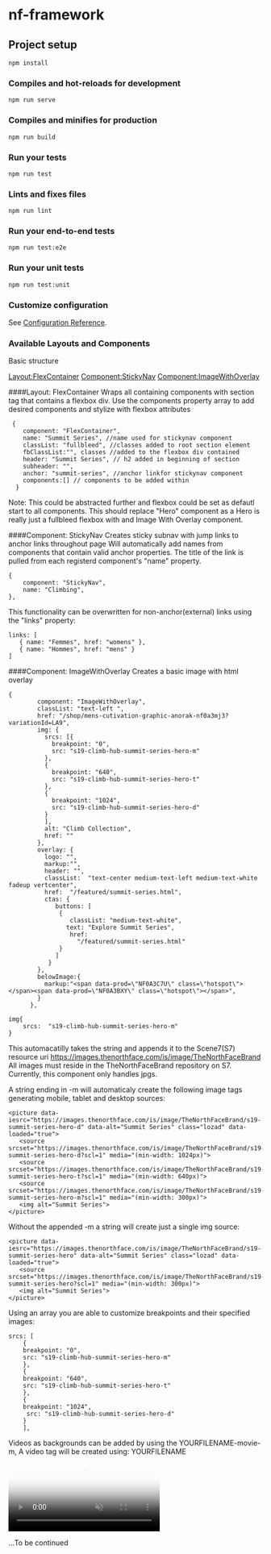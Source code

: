 
# nf-framework

## Project setup
```
npm install
```

### Compiles and hot-reloads for development
```
npm run serve
```

### Compiles and minifies for production
```
npm run build
```

### Run your tests
```
npm run test
```

### Lints and fixes files
```
npm run lint
```

### Run your end-to-end tests
```
npm run test:e2e
```

### Run your unit tests
```
npm run test:unit
```

### Customize configuration
See [Configuration Reference](https://cli.vuejs.org/config/).



### Available Layouts and Components 

Basic structure

[Layout:FlexContainer](#flexcontainer)
[Component:StickyNav](#stickynav)
[Component:ImageWithOverlay](#imagewithoverlay)

####Layout: FlexContainer
Wraps all containing components with section tag that contains a flexbox div.
Use the components property array to add desired components and stylize with flexbox attributes
```
 {
    component: "FlexContainer", 
    name: "Summit Series", //name used for stickynav component
    classList: "fullbleed", //classes added to root section element
    fbClassList:"", classes //added to the flexbox div contained
    header: "Summit Series", // h2 added in beginning of section
    subheader: "",
    anchor: "summit-series", //anchor linkfor stickynav component
    components:[] // components to be added within
  }
```
Note: This could be abstracted further and flexbox could be set as defautl start to all components. 
This should replace "Hero" component as a Hero is really just a fullbleed flexbox with  and Image With Overlay component.

####Component: StickyNav
Creates sticky subnav with jump links to anchor links throughout page
Will automatically add names from components that contain valid anchor properties.
The title of the link is pulled from each registerd component's "name" property.
```
{
    component: "StickyNav",
    name: "Climbing",
},
```

This functionality can be overwritten for non-anchor(external) links using the "links" property:
```
links: [
   { name: "Femmes", href: "womens" },
   { name: "Hommes", href: "mens" }
]
```

####Component: ImageWithOverlay
Creates a basic image with html overlay
```
{
        component: "ImageWithOverlay",
        classList: "text-left ",
        href: "/shop/mens-cutivation-graphic-anorak-nf0a3mj3?variationId=LA9", 
        img: {
          srcs: [{
            breakpoint: "0",
            src: "s19-climb-hub-summit-series-hero-m"
          },
          {
            breakpoint: "640",
            src: "s19-climb-hub-summit-series-hero-t"
          },
          {
            breakpoint: "1024",
            src: "s19-climb-hub-summit-series-hero-d"
          }
          ],
          alt: "Climb Collection",
          href: ""
        },
        overlay: {
          logo: "",
          markup:"",
          header: "",
          classList:  "text-center medium-text-left medium-text-white fadeup vertcenter",
          href:  "/featured/summit-series.html",
          ctas: {
             buttons: [
              {
                 classList: "medium-text-white",
                text: "Explore Summit Series",
                 href:
                   "/featured/summit-series.html"
              }
             ]
           }
        },
        belowImage:{
          markup:"<span data-prod=\"NF0A3C7U\" class=\"hotspot\"></span><span data-prod=\"NF0A3BXY\" class=\"hotspot\"></span>",
        }
      },
```
```
img{
    srcs:  "s19-climb-hub-summit-series-hero-m"
}
```
This automacatilly takes the string and appends it to the Scene7(S7) resource uri
https://images.thenorthface.com/is/image/TheNorthFaceBrand
All images must reside in the TheNorthFaceBrand repository  on S7. 
Currently, this component only handles jpgs.

A string  ending in -m will automaticaly create the following image tags generating mobile, tablet and desktop sources:
```
<picture data-iesrc="https://images.thenorthface.com/is/image/TheNorthFaceBrand/s19-summit-series-hero-d" data-alt="Summit Series" class="lozad" data-loaded="true">
   <source srcset="https://images.thenorthface.com/is/image/TheNorthFaceBrand/s19-summit-series-hero-d?scl=1" media="(min-width: 1024px)">
   <source srcset="https://images.thenorthface.com/is/image/TheNorthFaceBrand/s19-summit-series-hero-t?scl=1" media="(min-width: 640px)">
   <source srcset="https://images.thenorthface.com/is/image/TheNorthFaceBrand/s19-summit-series-hero-m?scl=1" media="(min-width: 300px)">
   <img alt="Summit Series">
</picture>
```

Without the appended -m a string will create just a single img source:
```
<picture data-iesrc="https://images.thenorthface.com/is/image/TheNorthFaceBrand/s19-summit-series-hero" data-alt="Summit Series" class="lozad" data-loaded="true">
   <source srcset="https://images.thenorthface.com/is/image/TheNorthFaceBrand/s19-summit-series-hero?scl=1" media="(min-width: 300px)">
   <img alt="Summit Series">
</picture>
```

Using an array you are able to customize breakpoints and their specified images:
```
srcs: [
    {
    breakpoint: "0",
    src: "s19-climb-hub-summit-series-hero-m"
    },
    {
    breakpoint: "640",
    src: "s19-climb-hub-summit-series-hero-t"
    },
    {
    breakpoint: "1024",
     src: "s19-climb-hub-summit-series-hero-d"
    }
    ],
```

Videos as backgrounds can be added by using the YOURFILENAME-movie-m,
A video tag will be created using: YOURFILENAME
   <video autoplay="autoplay" loop="loop" muted="muted" preload="auto" playsinline="" 
   src="https://images.thenorthface.com/is/content/TheNorthFaceBrand/f18-steep-v2-movie-m-mp4?scl=1" 
   poster="https://images.thenorthface.com/is/image/TheNorthFaceBrand/f18-steep-v2-movie-m?scl=1" tabindex="-1" class="video">
   </video>

...To be continued



